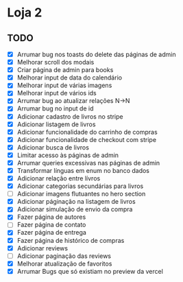# Loja 2

## TODO

-   [x] Arrumar bug nos toasts do delete das páginas de admin
-   [x] Melhorar scroll dos modais
-   [x] Criar página de admin para books
-   [x] Melhorar input de data do calendário
-   [x] Melhorar input de várias imagens
-   [x] Melhorar input de vários ids
-   [x] Arrumar bug ao atualizar relações N->N
-   [x] Arrumar bug no input de id
-   [x] Adicionar cadastro de livros no stripe
-   [x] Adicionar listagem de livros
-   [x] Adicionar funcionalidade do carrinho de compras
-   [x] Adicionar funcionalidade de checkout com stripe
-   [x] Adicionar busca de livros
-   [x] Limitar acesso às páginas de admin
-   [x] Arrumar queries excessivas nas páginas de admin
-   [x] Transformar línguas em enum no banco dados
-   [x] Adicionar relação entre lívros
-   [x] Adicionar categorias secundárias para livros
-   [ ] Adicionar imagens flutuantes no hero section
-   [x] Adicionar páginação na listagem de livros
-   [x] Adicionar simulação de envio da compra
-   [x] Fazer página de autores
-   [ ] Fazer página de contato
-   [x] Fazer página de entrega
-   [x] Fazer página de histórico de compras
-   [x] Adicionar reviews
-   [ ] Adicionar paginação das reviews
-   [x] Melhorar atualização de favoritos
-   [x] Arrumar Bugs que só existiam no preview da vercel
